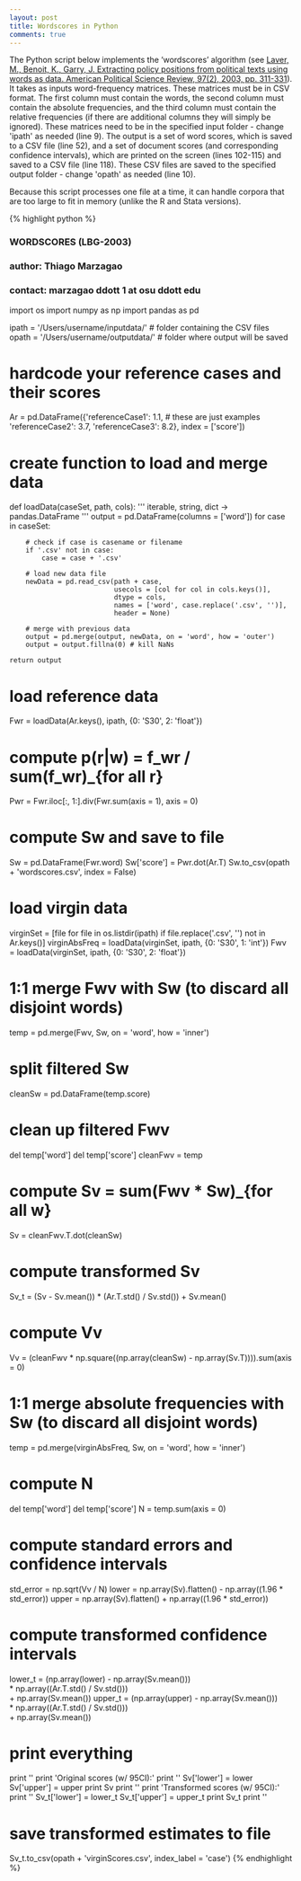 ```yaml
---
layout: post
title: Wordscores in Python
comments: true
---
```


The Python script below implements the ‘wordscores’ algorithm (see [Laver, M., Benoit, K., Garry, J. Extracting policy positions from political texts using words as data. American Political Science Review, 97(2), 2003, pp. 311-331](http://journals.cambridge.org/action/displayAbstract?fromPage=online&aid=152187)). It takes as inputs word-frequency matrices. These matrices must be in CSV format. The first column must contain the words, the second column must contain the absolute frequencies, and the third column must contain the relative frequencies (if there are additional columns they will simply be ignored). These matrices need to be in the specified input folder - change 'ipath' as needed (line 9). The output is a set of word scores, which is saved to a CSV file (line 52), and a set of document scores (and corresponding confidence intervals), which are printed on the screen (lines 102-115) and saved to a CSV file (line 118). These CSV files are saved to the specified output folder - change 'opath' as needed (line 10).

Because this script processes one file at a time, it can handle corpora that are too large to fit in memory (unlike the R and Stata versions).

{% highlight python %}
### WORDSCORES (LBG-2003)
### author: Thiago Marzagao
### contact: marzagao ddott 1 at osu ddott edu
 
import os
import numpy as np
import pandas as pd
 
ipath = '/Users/username/inputdata/' # folder containing the CSV files
opath = '/Users/username/outputdata/' # folder where output will be saved
 
# hardcode your reference cases and their scores
Ar = pd.DataFrame({'referenceCase1': 1.1, # these are just examples
                   'referenceCase2': 3.7, 
                   'referenceCase3': 8.2},
                   index = ['score'])
 
# create function to load and merge data
def loadData(caseSet, path, cols):
    '''
    iterable, string, dict -&gt; pandas.DataFrame
    '''
    output = pd.DataFrame(columns = ['word'])
    for case in caseSet:
    
        # check if case is casename or filename
        if '.csv' not in case:
            case = case + '.csv'
 
        # load new data file
        newData = pd.read_csv(path + case,
                              usecols = [col for col in cols.keys()],
                              dtype = cols,
                              names = ['word', case.replace('.csv', '')],
                              header = None)
 
        # merge with previous data
        output = pd.merge(output, newData, on = 'word', how = 'outer')
        output = output.fillna(0) # kill NaNs
                          
    return output
 
# load reference data
Fwr = loadData(Ar.keys(), ipath, {0: 'S30', 2: 'float'})
 
# compute p(r|w) = f_wr / sum(f_wr)_{for all r}
Pwr = Fwr.iloc[:, 1:].div(Fwr.sum(axis = 1), axis = 0)
 
# compute Sw and save to file
Sw = pd.DataFrame(Fwr.word)
Sw['score'] = Pwr.dot(Ar.T)
Sw.to_csv(opath + 'wordscores.csv', index = False)
 
# load virgin data
virginSet = [file for file in os.listdir(ipath) 
             if file.replace('.csv', '') not in Ar.keys()]
virginAbsFreq = loadData(virginSet, ipath, {0: 'S30', 1: 'int'})
Fwv = loadData(virginSet, ipath, {0: 'S30', 2: 'float'})
 
# 1:1 merge Fwv with Sw (to discard all disjoint words)
temp = pd.merge(Fwv, Sw, on = 'word', how = 'inner')
 
# split filtered Sw
cleanSw = pd.DataFrame(temp.score)
 
# clean up filtered Fwv
del temp['word']
del temp['score']
cleanFwv = temp
 
# compute Sv = sum(Fwv * Sw)_{for all w}
Sv = cleanFwv.T.dot(cleanSw)
 
# compute transformed Sv
Sv_t = (Sv - Sv.mean()) * (Ar.T.std() / Sv.std()) + Sv.mean()
 
# compute Vv
Vv = (cleanFwv * np.square((np.array(cleanSw) 
                            - np.array(Sv.T)))).sum(axis = 0)
 
# 1:1 merge absolute frequencies with Sw (to discard all disjoint words)
temp = pd.merge(virginAbsFreq, Sw, on = 'word', how = 'inner')
 
# compute N
del temp['word']
del temp['score']
N = temp.sum(axis = 0)
 
# compute standard errors and confidence intervals
std_error = np.sqrt(Vv / N)
lower = np.array(Sv).flatten() - np.array((1.96 * std_error))
upper = np.array(Sv).flatten() + np.array((1.96 * std_error))
 
# compute transformed confidence intervals
lower_t = (np.array(lower) - np.array(Sv.mean())) \
          * np.array((Ar.T.std() / Sv.std())) \
          + np.array(Sv.mean())
upper_t = (np.array(upper) - np.array(Sv.mean())) \
          * np.array((Ar.T.std() / Sv.std())) \
          + np.array(Sv.mean())
 
# print everything
print ''
print 'Original scores (w/ 95CI):'
print ''
Sv['lower'] = lower
Sv['upper'] = upper
print Sv
print ''
print 'Transformed scores (w/ 95CI):'
print ''
Sv_t['lower'] = lower_t
Sv_t['upper'] = upper_t
print Sv_t
print ''
 
# save transformed estimates to file
Sv_t.to_csv(opath + 'virginScores.csv', index_label = 'case')
{% endhighlight %}